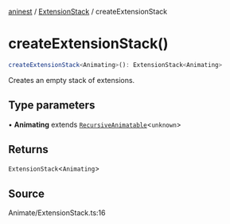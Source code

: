 [aninest](../../index.md) / [ExtensionStack](../index.md) / createExtensionStack

# createExtensionStack()

```ts
createExtensionStack<Animating>(): ExtensionStack<Animating>
```

Creates an empty stack of extensions.

## Type parameters

• **Animating** extends [`RecursiveAnimatable`](../../AnimatableTypes/type-aliases/RecursiveAnimatable.md)\<`unknown`\>

## Returns

`ExtensionStack`\<`Animating`\>

## Source

Animate/ExtensionStack.ts:16
